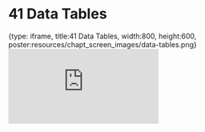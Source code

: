 # 41 Data Tables
 
{type: iframe, title:41 Data Tables, width:800, height:600, poster:resources/chapt_screen_images/data-tables.png}
![](https://datatrail-jhu.github.io/DataTrail/no_toc/data-tables.html)
 

 
